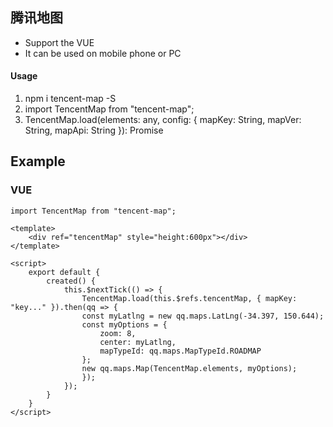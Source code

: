腾讯地图 
--------
- Support the VUE
- It can be used on mobile phone or PC

#### Usage
1. npm i tencent-map -S
2. import TencentMap from "tencent-map";
3. TencentMap.load(elements: any, config: { mapKey: String, mapVer: String, mapApi: String }): Promise

Example
-------
### VUE
```
import TencentMap from "tencent-map";

<template>
    <div ref="tencentMap" style="height:600px"></div>
</template>

<script>
    export default {
        created() {
            this.$nextTick(() => {
                TencentMap.load(this.$refs.tencentMap, { mapKey: "key..." }).then(qq => {
                const myLatlng = new qq.maps.LatLng(-34.397, 150.644);
                const myOptions = {
                    zoom: 8,
                    center: myLatlng,
                    mapTypeId: qq.maps.MapTypeId.ROADMAP
                };
                new qq.maps.Map(TencentMap.elements, myOptions);
                });
            });
        }
    }
</script>
```